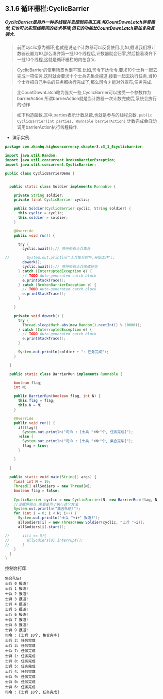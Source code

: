 ## 3.1.6 循环栅栏:CyclicBarrier
##### CyclicBarrier是另外一种多线程并发控制实用工具.和CountDownLatch非常类似,它也可以实现线程间的技术等待,但它的功能比CountDownLatch更加复杂且强大.

> 前面cyclic意为循环,也就是说这个计数器可以反复使用.比如,假设我们将计数器设置为10,那么凑齐第一批10个线程后,计数器就会归零,然后接着凑齐下一批10个线程,这就是循环栅栏的内在含义.

> CyclicBarrier的使用场景也很丰富.比如,司令下达命令,要求10个士兵一起去完成一项任务.这时就会要求十个士兵先集合报道,接着一起去执行任务.当10个士兵把自己手头的任务都执行完成了,那么司令才能对外宣布,任务完成.

> 比CountDownLatch略为强大一些,CyclicBarrier可以接受一个参数作为barrierAction.所谓barrierAction就是当计数器一次计数完成后,系统会执行的动作.

> 如下构造函数,其中,parties表示计数总数,也就是参与的线程总数.
`public CyclicBarrier(int parties, Runnable barrierAction)`
> 计数完成会自动调用barrierAction执行线程操作.


- 演示实例:
```java
package com.zhanbq.highconcurrency.chapter3.c3_1_6cyclicbarrier;

import java.util.Random;
import java.util.concurrent.BrokenBarrierException;
import java.util.concurrent.CyclicBarrier;

public class CyclicBarrierDemo {


  public static class Soldier implements Runnable {

    private String soldier;
    private final CyclicBarrier cyclic;

    public Soldier(CyclicBarrier cyclic, String soldier) {
      this.cyclic = cyclic;
      this.soldier = soldier;
    }

    @Override
    public void run() {

      try {
        cyclic.await();// 等待所有士兵集合

//        System.out.println("士兵集合完毕,开始工作");
        dowork();
        cyclic.await();// 等待所有士兵完成任务
      } catch (InterruptedException e) {
        // TODO Auto-generated catch block
        e.printStackTrace();
      } catch (BrokenBarrierException e) {
        // TODO Auto-generated catch block
        e.printStackTrace();
      }

    }

    private void dowork() {
      try {
        Thread.sleep(Math.abs(new Random().nextInt() % 10000));
      } catch (InterruptedException e) {
        // TODO Auto-generated catch block
        e.printStackTrace();
      }

      System.out.println(soldier + ": 任务完成");
    }

  }

  public static class BarrierRun implements Runnable {

    boolean flag;
    int N;

    public BarrierRun(boolean flag, int N) {
      this.flag = flag;
      this.N = N;
    }

    @Override
    public void run() {
      if(flag){
        System.out.println("司令 : [士兵 "+N+"个, 任务完成]");
      }else {
        System.out.println("司令 : [士兵 "+N+"个, 集合完毕]");
        flag = true;
      }
      
    }

  }
  
  public static void main(String[] args) {
    final int N = 10;
    Thread[] allSodiers = new Thread[N];
    boolean flag = false;
    
    CyclicBarrier cyclic = new CyclicBarrier(N, new BarrierRun(flag, N));
    //设置屏障点,主要是为了执行这个方法
    System.out.println("集合队伍!");
    for (int i = 0; i < N; i++) {
      System.out.println("士兵 "+i+" 报道!");
      allSodiers[i] = new Thread(new Soldier(cyclic, "士兵 "+i));
      allSodiers[i].start();

//      if(i == 5){
//        allSodiers[0].interrupt();
//      }
    }
  }
}

```
控制台打印:
```text
集合队伍!
士兵 0 报道!
士兵 1 报道!
士兵 2 报道!
士兵 3 报道!
士兵 4 报道!
士兵 5 报道!
士兵 6 报道!
士兵 7 报道!
士兵 8 报道!
士兵 9 报道!
司令 : [士兵 10个, 集合完毕]
士兵 2: 任务完成
士兵 3: 任务完成
士兵 7: 任务完成
士兵 1: 任务完成
士兵 8: 任务完成
士兵 5: 任务完成
士兵 4: 任务完成
士兵 9: 任务完成
士兵 0: 任务完成
士兵 6: 任务完成
司令 : [士兵 10个, 任务完成]

```
